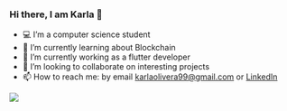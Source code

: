 ### Hi there, I am Karla 👋

- 💻 I’m a computer science student
- 🌱 I’m currently learning about Blockchain
- 👜 I’m currently working as a flutter developer
- 💞️ I’m looking to collaborate on interesting projects
- 📫 How to reach me: by email karlaolivera99@gmail.com or [LinkedIn](https://www.linkedin.com/in/karla-olivera-hernández-488739223)

<img align="center" src="https://github-readme-stats.vercel.app/api?username=karlaoh99&show_icons=true&count_private=true&include_all_commits=true&theme=radical"/>
